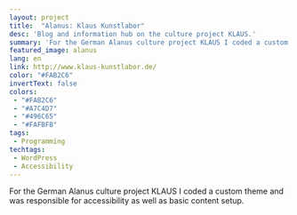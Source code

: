 ```yaml
---
layout: project
title:  "Alanus: Klaus Kunstlabor"
desc: 'Blog and information hub on the culture project KLAUS.'
summary: 'For the German Alanus culture project KLAUS I coded a custom theme and was responsible for accessibility as well as basic content setup.'
featured_image: alanus
lang: en
link: http://www.klaus-kunstlabor.de/
color: "#FAB2C6"
invertText: false
colors:
 - "#FAB2C6"
 - "#A7C4D7"
 - "#496C65"
 - "#FAFBFB"
tags:
 - Programming
techtags:
 - WordPress
 - Accessibility
---
```

For the German Alanus culture project KLAUS I coded a custom theme and was responsible for accessibility as well as basic content setup.
